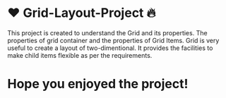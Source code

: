 # ❤️ Grid-Layout-Project 🔥

This project is created to understand the Grid and its properties.
The properties of grid container and the properties of Grid Items.
Grid is very useful to create a layout of two-dimentional.
It provides the facilities to make child items flexible as per the requirements.

# Hope you enjoyed the project!
